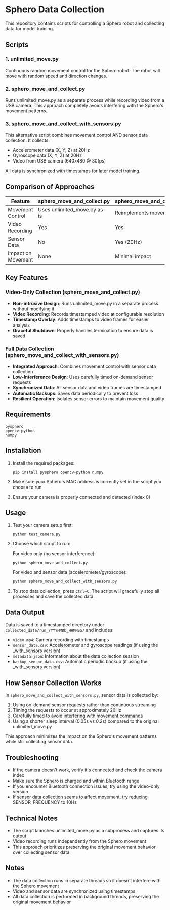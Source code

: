# Sphero Data Collection

This repository contains scripts for controlling a Sphero robot and collecting data for model training.

## Scripts

### 1. unlimited_move.py
Continuous random movement control for the Sphero robot. The robot will move with random speed and direction changes.

### 2. sphero_move_and_collect.py
Runs unlimited_move.py as a separate process while recording video from a USB camera. This approach completely avoids interfering with the Sphero's movement patterns.

### 3. sphero_move_and_collect_with_sensors.py
This alternative script combines movement control AND sensor data collection. It collects:
- Accelerometer data (X, Y, Z) at 20Hz
- Gyroscope data (X, Y, Z) at 20Hz
- Video from USB camera (640x480 @ 30fps)

All data is synchronized with timestamps for later model training.

## Comparison of Approaches

| Feature | sphero_move_and_collect.py | sphero_move_and_collect_with_sensors.py |
|---------|----------------------------|----------------------------------------|
| Movement Control | Uses unlimited_move.py as-is | Reimplements movement logic |
| Video Recording | Yes | Yes |
| Sensor Data | No | Yes (20Hz) |
| Impact on Movement | None | Minimal impact |

## Key Features

### Video-Only Collection (sphero_move_and_collect.py)
- **Non-intrusive Design**: Runs unlimited_move.py in a separate process without modifying it
- **Video Recording**: Records timestamped video at configurable resolution
- **Timestamp Overlay**: Adds timestamps to video frames for easier analysis
- **Graceful Shutdown**: Properly handles termination to ensure data is saved

### Full Data Collection (sphero_move_and_collect_with_sensors.py)
- **Integrated Approach**: Combines movement control with sensor data collection
- **Low-Interference Design**: Uses carefully timed on-demand sensor requests
- **Synchronized Data**: All sensor data and video frames are timestamped
- **Automatic Backups**: Saves data periodically to prevent loss
- **Resilient Operation**: Isolates sensor errors to maintain movement quality

## Requirements

```
pysphero
opencv-python
numpy
```

## Installation

1. Install the required packages:
   ```
   pip install pysphero opencv-python numpy
   ```

2. Make sure your Sphero's MAC address is correctly set in the script you choose to run

3. Ensure your camera is properly connected and detected (index 0)

## Usage

1. Test your camera setup first:
   ```
   python test_camera.py
   ```

2. Choose which script to run:

   For video only (no sensor interference):
   ```
   python sphero_move_and_collect.py
   ```

   For video and sensor data (accelerometer/gyroscope):
   ```
   python sphero_move_and_collect_with_sensors.py
   ```

3. To stop data collection, press `Ctrl+C`. The script will gracefully stop all processes and save the collected data.

## Data Output

Data is saved to a timestamped directory under `collected_data/run_YYYYMMDD_HHMMSS/` and includes:

- `video.mp4`: Camera recording with timestamps
- `sensor_data.csv`: Accelerometer and gyroscope readings (if using the _with_sensors version)
- `metadata.json`: Information about the data collection session
- `backup_sensor_data.csv`: Automatic periodic backup (if using the _with_sensors version)

## How Sensor Collection Works

In `sphero_move_and_collect_with_sensors.py`, sensor data is collected by:

1. Using on-demand sensor requests rather than continuous streaming
2. Timing the requests to occur at approximately 20Hz
3. Carefully timed to avoid interfering with movement commands
4. Using a shorter sleep interval (0.05s vs 0.2s) compared to the original unlimited_move.py

This approach minimizes the impact on the Sphero's movement patterns while still collecting sensor data.

## Troubleshooting

- If the camera doesn't work, verify it's connected and check the camera index
- Make sure the Sphero is charged and within Bluetooth range
- If you encounter Bluetooth connection issues, try using the video-only version
- If sensor data collection seems to affect movement, try reducing SENSOR_FREQUENCY to 10Hz

## Technical Notes

- The script launches unlimited_move.py as a subprocess and captures its output
- Video recording runs independently from the Sphero movement
- This approach prioritizes preserving the original movement behavior over collecting sensor data

## Notes

- The data collection runs in separate threads so it doesn't interfere with the Sphero movement
- Video and sensor data are synchronized using timestamps
- All data collection is performed in background threads, preserving the original movement behavior 